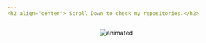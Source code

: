 ```yaml
---
<h2 align="center"> Scroll Down to check my repositories↓</h2>
---
```

<p align="center">
  <img src="https://github.com/wajahat1064/wajahat1064/blob/main/Portfolio.gif" alt="animated" />
</p>
<!--
**wajahat1064/wajahat1064** is a ✨ _special_ ✨ repository because its `README.md` (this file) appears on your GitHub profile.

Here are some ideas to get you started:

- 🔭 I’m currently working on ...
- 🌱 I’m currently learning ...
- 👯 I’m looking to collaborate on ...
- 🤔 I’m looking for help with ...
- 💬 Ask me about ...
- 📫 How to reach me: ...
- 😄 Pronouns: ...
- ⚡ Fun fact: ...
-->
